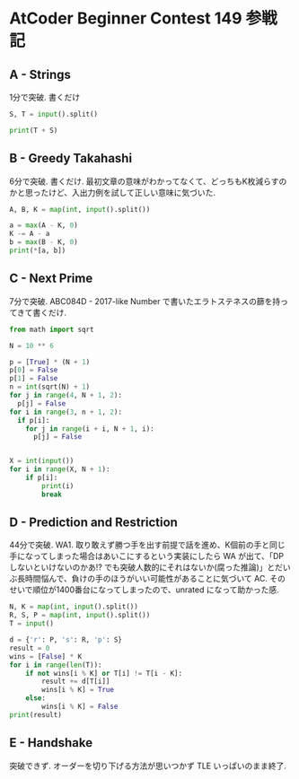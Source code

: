 # AtCoder Beginner Contest 149 参戦記

## A - Strings

1分で突破. 書くだけ

```python
S, T = input().split()

print(T + S)
```

## B - Greedy Takahashi

6分で突破. 書くだけ. 最初文章の意味がわかってなくて、どっちもK枚減らすのかと思ったけど、入出力例を試して正しい意味に気づいた.

```python
A, B, K = map(int, input().split())

a = max(A - K, 0)
K -= A - a
b = max(B - K, 0)
print(*[a, b])
```

## C - Next Prime

7分で突破. ABC084D - 2017-like Number で書いたエラトステネスの篩を持ってきて書くだけ.

```python
from math import sqrt

N = 10 ** 6

p = [True] * (N + 1)
p[0] = False
p[1] = False
n = int(sqrt(N) + 1)
for j in range(4, N + 1, 2):
  p[j] = False
for i in range(3, n + 1, 2):
  if p[i]:
    for j in range(i + i, N + 1, i):
      p[j] = False


X = int(input())
for i in range(X, N + 1):
    if p[i]:
        print(i)
        break
```

## D - Prediction and Restriction

44分で突破. WA1. 取り敢えず勝つ手を出す前提で話を進め、K個前の手と同じ手になってしまった場合はあいこにするという実装にしたら WA が出て、「DP しないといけないのかあ!? でも突破人数的にそれはないか(腐った推論)」とだいぶ長時間悩んで、負けの手のほうがいい可能性があることに気づいて AC. そのせいで順位が1400番台になってしまったので、unrated になって助かった感.

```python
N, K = map(int, input().split())
R, S, P = map(int, input().split())
T = input()

d = {'r': P, 's': R, 'p': S}
result = 0
wins = [False] * K
for i in range(len(T)):
    if not wins[i % K] or T[i] != T[i - K]:
        result += d[T[i]]
        wins[i % K] = True
    else:
        wins[i % K] = False
print(result)
```

## E - Handshake

突破できず. オーダーを切り下げる方法が思いつかず TLE いっぱいのまま終了.
